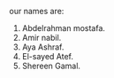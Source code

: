 our names are:

  1. Abdelrahman mostafa.
  2. Amir nabil.
  3. Aya Ashraf.
  4. El-sayed Atef.
  5. Shereen Gamal.
  
